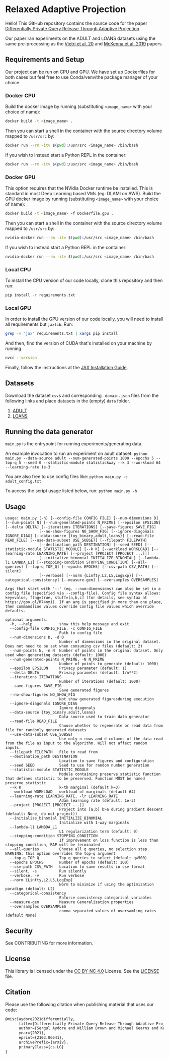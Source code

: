 # Relaxed Adaptive Projection
Hello! This GitHub repository contains the source code for the paper [Differentially Private Query Release Through Adaptive Projection](https://arxiv.org/abs/2103.06641).

Our paper ran experiments on the ADULT and LOANS datasets using the same pre-processing as the 
[Vietri et al. 20](http://proceedings.mlr.press/v119/vietri20b/vietri20b.pdf) and [McKenna et al. 2019](https://arxiv.org/abs/1901.09136) papers.

## Requirements and Setup
Our project can be run on CPU and GPU. We have set up Dockerfiles for both cases but feel free to use Conda/venv/the package manager of your choice.

### Docker CPU
Build the docker image by running (substituting `<image_name>` with your choice of name):
```bash
docker build -t <image_name> .
```

Then you can start a shell in the container with the source directory volume mapped to `/usr/src` by:
```bash
docker run --rm -itv $(pwd):/usr/src <image_name> /bin/bash
```

If you wish to instead start a Python REPL in the container:
```bash
docker run --rm -itv $(pwd):/usr/src <image_name> /bin/bash
```

### Docker GPU
This option requires that the NVidia Docker runtime be installed. This is standard in most Deep Learning based VMs (eg: DLAMI on AWS).
Build the GPU docker image by running (substituting `<image_name>` with your choice of name):
```bash
docker build -t <image_name> -f Dockerfile.gpu .
```

Then you can start a shell in the container with the source directory volume mapped to `/usr/src` by:
```bash
nvidia-docker run --rm -itv $(pwd):/usr/src <image_name> /bin/bash
```

If you wish to instead start a Python REPL in the container:
```bash
nvidia-docker run --rm -itv $(pwd):/usr/src <image_name> /bin/bash
```

### Local CPU
To install the CPU version of our code locally, clone this repository and then run:
```bash
pip install -r requirements.txt
```

### Local GPU
In order to install the GPU version of our code locally, you will need to install all requirements but `jaxlib`. Run:
```bash
grep -v "jax" requirements.txt | xargs pip install
```

And then, find the version of CUDA that's installed on your machine by running
```bash
nvcc --version
```

Finally, follow the instructions at the [JAX Installation Guide](https://github.com/google/jax#pip-installation-gpu-cuda).

## Datasets
Download the dataset `csv`s and corresponding `-domain.json` files from the following links and place datasets in the (empty) `data` folder.
1. [ADULT](https://github.com/ryan112358/private-pgm/tree/master/data)
1. [LOANS](https://github.com/giusevtr/fem/tree/master/datasets)

## Running the data generator
`main.py` is the entrypoint for running experiments/generating data.

An example invocation to run an experiment on adult dataset:
`python main.py --data-source adult --num-generated-points 1000 --epochs 5 --top-q 5 --seed 0 --statistic-module statistickway --k 3 --workload 64 --learning-rate 1e-3`

You are also free to use config files like:
`python main.py -c adult_config.txt`


To access the script usage listed below, run: `python main.py -h`

## Usage
```
usage: main.py [-h] [--config-file CONFIG_FILE] [--num-dimensions D] [--num-points N] [--num-generated-points N_PRIME] [--epsilon EPSILON] [--delta DELTA] [--iterations ITERATIONS] [--save-figures SAVE_FIG]
               [--no-show-figures NO_SHOW_FIG] [--ignore-diagonals IGNORE_DIAG] [--data-source {toy_binary,adult,loans}] [--read-file READ_FILE] [--use-data-subset USE_SUBSET] [--filepath FILEPATH]
               [--destination_path DESTINATION] [--seed SEED] [--statistic-module STATISTIC_MODULE] [--k K] [--workload WORKLOAD] [--learning-rate LEARNING_RATE] [--project [PROJECT [PROJECT ...]]]
               [--initialize_binomial INITIALIZE_BINOMIAL] [--lambda-l1 LAMBDA_L1] [--stopping-condition STOPPING_CONDITION] [--all-queries] [--top-q TOP_Q] [--epochs EPOCHS] [--csv-path CSV_PATH] [--silent]
               [--verbose] [--norm {Linfty,L2,L5,LogExp}] [--categorical-consistency] [--measure-gen] [--oversamples OVERSAMPLES]

Args that start with '--' (eg. --num-dimensions) can also be set in a config file (specified via --config-file). Config file syntax allows: key=value, flag=true, stuff=[a,b,c] (for details, see syntax at
https://goo.gl/R74nmi). If an arg is specified in more than one place, then commandline values override config file values which override defaults.

optional arguments:
  -h, --help            show this help message and exit
  --config-file CONFIG_FILE, -c CONFIG_FILE
                        Path to config file
  --num-dimensions D, -d D
                        Number of dimensions in the original dataset. Does not need to be set when consuming csv files (default: 2)
  --num-points N, -n N  Number of points in the original dataset. Only used when generating datasets (default: 1000)
  --num-generated-points N_PRIME, -N N_PRIME
                        Number of points to generate (default: 1000)
  --epsilon EPSILON     Privacy parameter (default: 1)
  --delta DELTA         Privacy parameter (default: 1/n**2)
  --iterations ITERATIONS
                        Number of iterations (default: 1000)
  --save-figures SAVE_FIG
                        Save generated figures
  --no-show-figures NO_SHOW_FIG
                        Not show generated figuresduring execution
  --ignore-diagonals IGNORE_DIAG
                        Ignore diagonals
  --data-source {toy_binary,adult,loans}
                        Data source used to train data generator
  --read-file READ_FILE
                        Choose whether to regenerate or read data from file for randomly generated datasets
  --use-data-subset USE_SUBSET
                        Use only n rows and d columns of the data read from the file as input to the algorithm. Will not affect random inputs.
  --filepath FILEPATH   File to read from
  --destination_path DESTINATION
                        Location to save figures and configuration
  --seed SEED           Seed to use for random number generation
  --statistic-module STATISTIC_MODULE
                        Module containing preserve_statistic function that defines statistic to be preserved. Function MUST be named preserve_statistic
  --k K                 k-th marginal (default k=3)
  --workload WORKLOAD   workload of marginals (default 64)
  --learning-rate LEARNING_RATE, -lr LEARNING_RATE
                        Adam learning rate (default: 1e-3)
  --project [PROJECT [PROJECT ...]]
                        Project into [a,b] b>a during gradient descent (default: None, do not project))
  --initialize_binomial INITIALIZE_BINOMIAL
                        Initialize with 1-way marginals
  --lambda-l1 LAMBDA_L1
                        L1 regularization term (default: 0)
  --stopping-condition STOPPING_CONDITION
                        If improvement on loss function is less than stopping condition, RAP will be terminated
  --all-queries         Choose all q queries, no selection step. WARNING: this option overrides the top-q argument
  --top-q TOP_Q         Top q queries to select (default q=500)
  --epochs EPOCHS       Number of epochs (default: 100)
  --csv-path CSV_PATH   Location to save results in csv format
  --silent, -s          Run silently
  --verbose, -v         Run verbose
  --norm {Linfty,L2,L5,LogExp}
                        Norm to minimize if using the optimization paradigm (default: L2)
  --categorical-consistency
                        Enforce consistency categorical variables
  --measure-gen         Measure Generalization properties
  --oversamples OVERSAMPLES
                        comma separated values of oversamling rates (default None)
```

## Security

See CONTRIBUTING for more information.

## License

This library is licensed under the [CC BY-NC 4.0](https://creativecommons.org/licenses/by-nc/4.0/) License. See the [LICENSE](LICENSE) file.

## Citation
Please use the following citation when publishing material that uses our code:
```tex
@misc{aydore2021differentially,
      title={Differentially Private Query Release Through Adaptive Projection}, 
      author={Sergul Aydore and William Brown and Michael Kearns and Krishnaram Kenthapadi and Luca Melis and Aaron Roth and Ankit Siva},
      year={2021},
      eprint={2103.06641},
      archivePrefix={arXiv},
      primaryClass={cs.LG}
}
```
